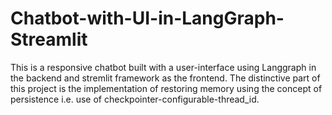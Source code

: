 # Chatbot-with-UI-in-LangGraph-Streamlit
This is a responsive chatbot built with a user-interface using Langgraph in the backend and stremlit framework as the frontend.  The distinctive part of this project is the implementation of restoring memory using the concept of persistence i.e. use of checkpointer-configurable-thread_id.
